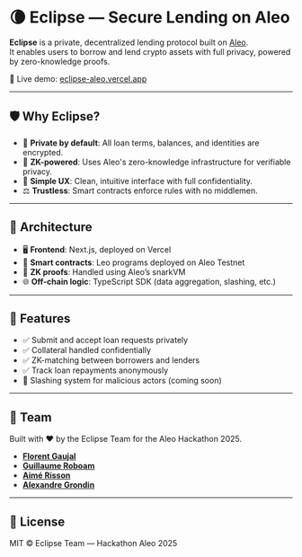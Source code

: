 # 🌘 Eclipse — Secure Lending on Aleo

**Eclipse** is a private, decentralized lending protocol built on [Aleo](https://aleo.org).  
It enables users to borrow and lend crypto assets with full privacy, powered by zero-knowledge proofs.

🔗 Live demo: [eclipse-aleo.vercel.app](https://eclipse-aleo.vercel.app/)

---

## 🛡️ Why Eclipse?

- 🔐 **Private by default**: All loan terms, balances, and identities are encrypted.
- 🧾 **ZK-powered**: Uses Aleo's zero-knowledge infrastructure for verifiable privacy.
- 🧠 **Simple UX**: Clean, intuitive interface with full confidentiality.
- ⚖️ **Trustless**: Smart contracts enforce rules with no middlemen.

---

## 🧱 Architecture

- 🖥️ **Frontend**: Next.js, deployed on Vercel  
- 🧠 **Smart contracts**: Leo programs deployed on Aleo Testnet  
- 🔐 **ZK proofs**: Handled using Aleo’s snarkVM  
- 🌐 **Off-chain logic**: TypeScript SDK (data aggregation, slashing, etc.)

---

## 🚀 Features

- ✅ Submit and accept loan requests privately
- ✅ Collateral handled confidentially
- ✅ ZK-matching between borrowers and lenders
- ✅ Track loan repayments anonymously
- 🚧 Slashing system for malicious actors (coming soon)

---

## 👥 Team
Built with ❤️ by the Eclipse Team for the Aleo Hackathon 2025.

- [**Florent Gaujal**](https://github.com/floflo777)
- [**Guillaume Roboam**](https://github.com/UnMars)
- [**Aimé Risson**](https://github.com/herissondev)
- [**Alexandre Grondin**](https://github.com/Alexandregr13)



---

## 🧾 License
MIT © Eclipse Team — Hackathon Aleo 2025
